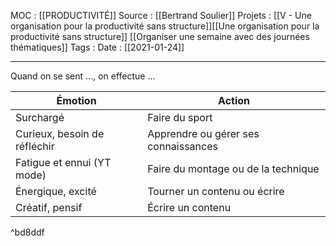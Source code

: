 MOC : [[PRODUCTIVITÉ]]
Source : [[Bertrand Soulier]]
Projets : 	[[V - Une organisation pour la productivité sans structure]][[Une organisation pour la productivité sans structure]] [[Organiser une semaine avec des journées thématiques]]
Tags : 
Date : [[2021-01-24]]
***

Quand on se sent ..., on effectue ...

| Émotion                      | Action                               |
| ---------------------------- | ------------------------------------ |
| Surchargé                    | Faire du sport                       |
| Curieux, besoin de réfléchir | Apprendre ou gérer ses connaissances |
| Fatigue et ennui (YT mode)   | Faire du montage ou de la technique  |
| Énergique, excité            | Tourner un contenu ou écrire         |
| Créatif, pensif              | Écrire un contenu                    |

^bd8ddf

